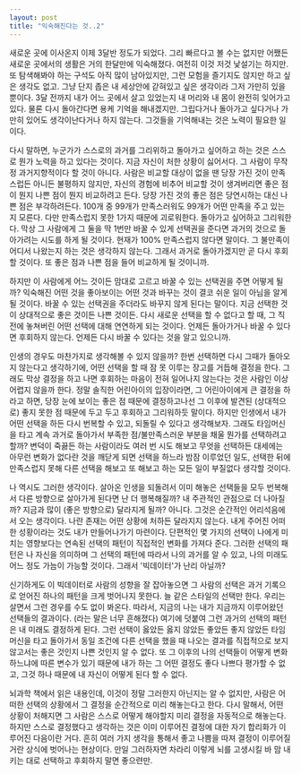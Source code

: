 ```yaml
---
layout: post
title: "익숙해진다는 것..2"
---
```


새로운 곳에 이사온지 이제 3달반 정도가 되었다. 그리 빠르다고 볼 수는 없지만 어쨌든 새로운 곳에서의 생활은 거의 한달만에 익숙해졌다. 여전히 이것 저것 낯설기는 하지만. 또 탐색해봐야 하는 구석도 아직 많이 남아있지만, 그런 모험을 즐기지도 않지만 하고 싶은 생각도 없고. 그냥 단지 좁은 내 세상안에 갇혀있고 싶은 생각이라 그저 가만히 있을 뿐이다. 3달 전까지 내가 어느 곳에서 살고 있었는지 내 머리와 내 몸이 완전히 잊어가고 있다. 물론 다시 돌아간다면 용케 기억을 해내겠지만. 그립다거나 돌아가고 싶다거나 가만히 있어도 생각이난다거나 하지 않는다. 그것들을 기억해내는 것은 노력이 필요한 일이다. 

다시 말하면, 누군가가 스스로의 과거를 그리위하고 돌아가고 싶어하고 하는 것은 스스로 뭔가 노력을 하고 있다는 것이다. 지금 자신이 처한 상황이 싫어서다. 그 사람이 무작정 과거지향적이다 할 것이 아니다. 사람은 비교할 대상이 없을 땐 당장 가진 것이 만족스럽든 아니든 불평하지 않지만, 자신의 경험에 비추어 비교할 것이 생겨버리면 좋은 점이 뭔지 나쁜 점이 뭔지 비교하려고 든다. 당장 가진 것의 좋은 점은 당연시하는 대신 나쁜 점은 부각하려든다. 100개 중 99개가 만족스러워도 99개가 어떤 만족을 주고 있는지 모른다. 다만 만족스럽지 못한 1가지 때문에 괴로워한다. 돌아가고 싶어하고 그리워한다. 막상 그 사람에게 그 둘을 딱 1번만 바꿀 수 있게 선택권을 준다면 과거의 것으로 돌아가려는 시도를 하게 될 것이다. 현재가 100% 만족스럽지 않다면 말이다. 그 불만족이 어디서 나왔는지 하는 것은 생각하지 않는다. 그래서 과거로 돌아가겠지만 곧 다시 후회할 것이다. 또 좋은 점과 나쁜 점을 들어 비교하게 될 것이니까.

하지만 이 사람에게 어느 것이든 맘대로 고르고 바꿀 수 있는 선택권을 주면 어떻게 될까? 익숙해진 어떤 것을 좋아보이는 어떤 것과 바꾸는 것이 결코 쉬운 일이 아님을 알게 될 것이다. 바꿀 수 있는 선택권을 주더라도 바꾸지 않게 된다는 말이다. 지금 선택한 것이 상대적으로 좋은 것이든 나쁜 것이든. 다시 새로운 선택을 할 수 없다고 할 때, 그 직전에 놓쳐버린 어떤 선택에 대해 연연하게 되는 것이다. 언제든 돌아가거나 바꿀 수 있다면 후회하지 않는다. 언제든 다시 바꿀 수 있다는 것을 알고 있으니까.

인생의 경우도 마찬가지로 생각해볼 수 있지 않을까? 한번 선택하면 다시 그때가 돌아오지 않는다고 생각하기에, 어떤 선택을 할 때 잠 못 이루는 장고를 거듭해 결정을 한다. 그래도 막상 결정을 하고 나면 후회하는 마음이 전혀 일어나지 않는다는 것은 사람인 이상 어렵지 않을까 한다. 정말 솔직한 어린아이의 입장이라면, 그 어린아이에게 큰 결정을 하라고 하면, 당장 눈에 보이는 좋은 점 때문에 결정하고나선 그 이후에 발견된 (상대적으로) 좋지 못한 점 때문에 두고 두고 후회하고 그리워하듯 말이다. 하지만 인생에서 내가 어떤 선택을 하든 다시 번복할 수 있고, 되돌릴 수 있다고 생각해보자. 그래도 타임머신을 타고 계속 과거로 돌아가서 부족한 점/불만족스러운 부분을 채울 뭔가를 선택하려고 할까? 변덕이 죽끓든 하는 사람이라도 여러 번 시도 해보고 무엇을 선택하든 대세에는 아무런 변화가 없다란 것을 깨닫게 되면 선택을 하느라 밤잠 이루었던 일도, 선택한 뒤에 만족스럽지 못해 다른 선택을 해보고 또 해보고 하는 모든 일이 부질없다 생각할 것이다.

나 역시도 그러한 생각이다. 살아온 인생을 되돌려서 이미 해놓은 선택들을 모두 번복해서 다른 방향으로 살아가게 된다면 난 더 행복해질까? 내 주관적인 관점으로 더 나아질까? 지금과 많이 (좋은 방향으로) 달라지게 될까? 아니다. 그것은 순간적인 어리석음에서 오는 생각이다. 나란 존재는 어떤 상황에 처하든 달라지지 않는다. 내게 주어진 어떠한 성황이라는 것도 내가 만들어나가기 마련이다. 단편적인 몇 가지의 선택이 나에게 미치는 영향보다는 연속된 선택의 패턴이 직접적인 변화를 가져다 준다. 그러한 선택의 패턴은 나 자신을 의미하며 그 선택의 패턴에 따라서 나의 과거를 알 수 있고, 나의 미래도 어느 정도 가늠이 가능할 것이다. 그래서 '빅데이터'가 난리 아닐까? 

신기하게도 이 빅데이터로 사람의 성향을 잘 잡아놓으면 그 사람의 선택은 과거 기록으로 얻어진 하나의 패턴을 크게 벗어나지 못한다. 늘 같은 스타일의 선택만 한다. 우리는 살면서 그런 경우를 수도 없이 봐온다. 따라서, 지금의 나는 내가 지금까지 이루어왔던 선택들의 결과이다. (라는 말은 너무 흔해졌다) 여기에 덧붙여 그런 과거의 선택의 패턴은 내 미래도 결정하게 된다. 그런 선택이 옳았든 옳지 않았든 좋았든 좋지 않았든 타임머신을 타고 돌아가서 동일 조건에 다른 선택을 했을 때 나오는 결과를 직접적으로 보지 않고서는 좋은 것인지 나쁜 것인지 알 수 없다. 또 그 이후의 나의 선택들이 어떻게 변화하느냐에 따른 변수가 있기 때문에 내가 하는 그 어떤 결정도 좋다 나쁘다 평가할 수 없고, 그것 하나 때문에 내 자신이 어떻게 된다 할 수 없다. 

뇌과학 책에서 읽은 내용인데, 이것이 정말 그러한지 아닌지는 알 수 없지만, 사람은 어떠한 선택의 상황에서 그 결정을 순간적으로 미리 해놓는다고 한다. 다시 말해서, 어떤 상황이 처해지면 그 사람은 스스로 어떻게 해야할지 미리 결정을 자동적으로 해놓는다. 하지만 스스로 결정했다고 생각하는 것은 이미 이루어진 결정에 대한 자기 합리화가 이루어진 다음이란 거다. 흔히 여러 가지 생각을 통해서 좋고 나쁨을 따져 결정이 이루어질 거란 상식에 벗어나는 현상이다. 만일 그러하자면 차라리 이렇게 뇌를 고생시킬 바 맘 내키는 대로 선택하고 후회하지 말면 좋으련만. 
